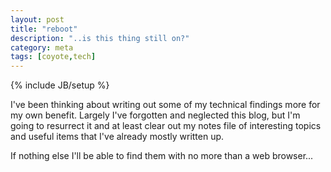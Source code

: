 ```yaml
---
layout: post
title: "reboot"
description: "..is this thing still on?"
category: meta 
tags: [coyote,tech]
---
```

{% include JB/setup %}

I've been thinking about writing out some of my technical findings more for my own benefit.  Largely I've forgotten and neglected this blog, but I'm going to resurrect it and at least clear out my notes file of interesting topics and useful items that I've already mostly written up. 

If nothing else I'll be able to find them with no more than a web browser...



